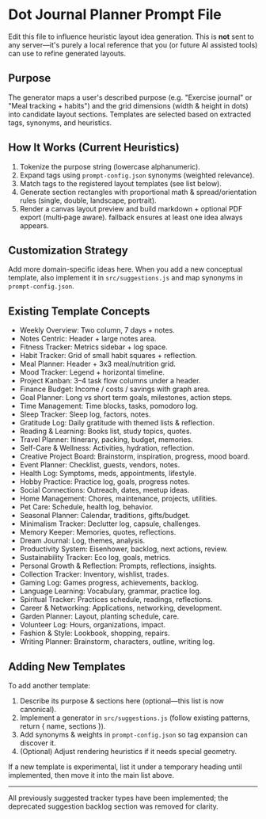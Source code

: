 # Dot Journal Planner Prompt File

Edit this file to influence heuristic layout idea generation. This is **not** sent to any server—it's purely a local reference that you (or future AI assisted tools) can use to refine generated layouts.

## Purpose
The generator maps a user's described purpose (e.g. "Exercise journal" or "Meal tracking + habits") and the grid dimensions (width & height in dots) into candidate layout sections. Templates are selected based on extracted tags, synonyms, and heuristics.

## How It Works (Current Heuristics)
1. Tokenize the purpose string (lowercase alphanumeric).
2. Expand tags using `prompt-config.json` synonyms (weighted relevance).
3. Match tags to the registered layout templates (see list below).
4. Generate section rectangles with proportional math & spread/orientation rules (single, double, landscape, portrait).
5. Render a canvas layout preview and build markdown + optional PDF export (multi‑page aware). fallback ensures at least one idea always appears.

## Customization Strategy
Add more domain-specific ideas here. When you add a new conceptual template, also implement it in `src/suggestions.js` and map synonyms in `prompt-config.json`.

## Existing Template Concepts
- Weekly Overview: Two column, 7 days + notes.
- Notes Centric: Header + large notes area.
- Fitness Tracker: Metrics sidebar + log space.
- Habit Tracker: Grid of small habit squares + reflection.
- Meal Planner: Header + 3x3 meal/nutrition grid.
- Mood Tracker: Legend + horizontal timeline.
- Project Kanban: 3–4 task flow columns under a header.
- Finance Budget: Income / costs / savings with graph area.
- Goal Planner: Long vs short term goals, milestones, action steps.
- Time Management: Time blocks, tasks, pomodoro log.
- Sleep Tracker: Sleep log, factors, notes.
- Gratitude Log: Daily gratitude with themed lists & reflection.
- Reading & Learning: Books list, study topics, quotes.
- Travel Planner: Itinerary, packing, budget, memories.
- Self-Care & Wellness: Activities, hydration, reflection.
- Creative Project Board: Brainstorm, inspiration, progress, mood board.
- Event Planner: Checklist, guests, vendors, notes.
- Health Log: Symptoms, meds, appointments, lifestyle.
- Hobby Practice: Practice log, goals, progress notes.
- Social Connections: Outreach, dates, meetup ideas.
- Home Management: Chores, maintenance, projects, utilities.
- Pet Care: Schedule, health log, behavior.
- Seasonal Planner: Calendar, traditions, gifts/budget.
- Minimalism Tracker: Declutter log, capsule, challenges.
- Memory Keeper: Memories, quotes, reflections.
- Dream Journal: Log, themes, analysis.
- Productivity System: Eisenhower, backlog, next actions, review.
- Sustainability Tracker: Eco log, goals, metrics.
- Personal Growth & Reflection: Prompts, reflections, insights.
- Collection Tracker: Inventory, wishlist, trades.
- Gaming Log: Games progress, achievements, backlog.
- Language Learning: Vocabulary, grammar, practice log.
- Spiritual Tracker: Practices schedule, readings, reflections.
- Career & Networking: Applications, networking, development.
- Garden Planner: Layout, planting schedule, care.
- Volunteer Log: Hours, organizations, impact.
- Fashion & Style: Lookbook, shopping, repairs.
- Writing Planner: Brainstorm, characters, outline, writing log.

## Adding New Templates
To add another template:
1. Describe its purpose & sections here (optional—this list is now canonical).
2. Implement a generator in `src/suggestions.js` (follow existing patterns, return { name, sections }).
3. Add synonyms & weights in `prompt-config.json` so tag expansion can discover it.
4. (Optional) Adjust rendering heuristics if it needs special geometry.

If a new template is experimental, list it under a temporary heading until implemented, then move it into the main list above.

---
All previously suggested tracker types have been implemented; the deprecated suggestion backlog section was removed for clarity.